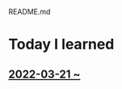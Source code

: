 README.md
# Today I learned
## [2022-03-21 ~](https://www.notion.so/woojerry-s-Dev-Record-dba58447e6b34272a66bd29a12fda3da )

